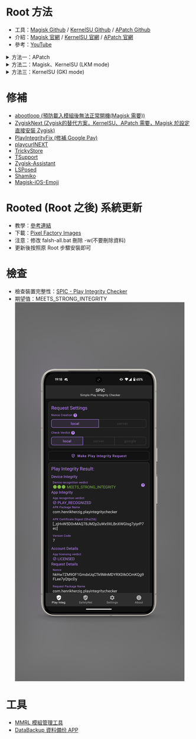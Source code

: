 # Root 方法
- 工具：[Magisk Github](https://github.com/topjohnwu/Magisk) / [KernelSU Github](https://github.com/tiann/KernelSU) / [APatch Github](https://github.com/bmax121/APatch)
- 介紹：[Magisk 官網](https://topjohnwu.github.io/Magisk) / [KernelSU 官網](https://kernelsu.org/) / [APatch 官網](https://apatch.dev)
- 參考：[YouTube](https://www.youtube.com/watch?v=uD6udMEMbPM)
<details>

<summary>方法一：APatch</summary>

## adb command -> 修補 boot.img

You can add text within a collapsed section. 

```powershell
adb reboot bootloader 

fastboot flashing unlock

#刷入修改後的 boot.img 檔案
fastboot flash boot .\apatch_patched_10763_0.10.7_rume.img

#重新啟動
fastboot reboot
```

</details>

<details>
  
<summary>方法二：Magisk、KernelSU (LKM mode)</summary>

## adb command -> 修補 init_boot.img

```powershell
adb reboot bootloader 

fastboot flashing unlock

#刷入修改後的 boot.img 檔案
fastboot flash init_boot .\magisk_patched-27000_WEZ9s.img

#重新啟動
fastboot reboot
```

</details>

<details>
  
  <summary>方法三：KernelSU (GKI mode)</summary>

  ## 手動修補 boot.img

  - 對於某些裝置來說，其 boot.img 格式並不是很常見，不屬於 lz4，gz 和未壓縮；最典型的就是 Pixel，它的 boot.img 格式是 lz4_legacy 壓縮，ramdisk 可能是 gz 也可能是 lz4_legacy 壓縮；此時如果您直接寫入 KernelSU 提供的 boot.img，手機可能無法開機。這時，您可以透過手動修補 boot.img 來完成。
  ### 準備
  - 取得手機的原廠 `boot.img`
  - 下載 KernelSU 提供的與您的裝置 KMI 一致的 [AnyKernel3 Zip](https://github.com/tiann/KernelSU/releases) 檔 [(可參閱使用自訂 Recovery 安裝)](https://kernelsu.org/zh_TW/guide/installation.html#install-with-custom-recovery)。
  - 解壓縮 AnyKernel3 Zip 檔，取得其中的 `Image` 檔，此檔案為具有 KernelSU 的核心。
    
  ### 在 Android 上使用 magiskboot
  
  - 在 Magisk 的 [Release](https://github.com/topjohnwu/Magisk/releases) 頁面 下載最新的 Magisk。
  - 將 `Magisk-*(version).apk` 重新命名為 `Magisk-*.zip` 並解壓縮。
  - 使用 Adb 將 magiskboot 推入至手機：
  ```shell
    adb push Magisk_*/lib/arm64-v8a/libmagiskboot.so /data/local/tmp/magiskboot
  ```
  - 使用 Adb 將原廠 boot.img 和 AnyKernel3 中的 Image 推入至手機。
  ```shell
  adb push boot.img /data/local/tmp/boot.img
  adb push Image /data/local/tmp/Image
  ```
  - adb shell 進入 /data/local/tmp/ 目錄，然後賦予先前推入的檔案可執行權限
  ```shell
  chmod +x magiskboot
  ```
  - adb shell 進入 `/data/local/tmp/` 目錄，執行：
  ```shell
  adb shell
  
  cd /data/local/tmp/
  
  ./magiskboot unpack boot.img
  ```
  - 此時會將 boot.img 解除封裝，得到一個名為 kernel 的檔案，這個檔案是您的原廠核心。
  - 使用 Image 取代 kernel：
  ```shell
  mv -f Image kernel
  ```
  - 執行
  ```shell
  ./magiskboot repack boot.img
  exit
  ```
  - 重新封裝映像，此時您會得到一個 `new-boot.img` 檔案，透過 Fastboot 將這個檔案寫入至裝置即可。
  ```shell
  adb pull /data/local/tmp/new-boot.img ./new-boot.img
  adb reboot bootloader
  
  #刷入修改後的 boot.img 檔案
  fastboot flash boot new-boot.img
  
  #重新啟動
  fastboot reboot
  ```  
</details>
    
# 修補
- [abootloop (預防載入模組後無法正常開機(Magisk 需要))](https://github.com/Magisk-Modules-Alt-Repo/abootloop)
- [ZygiskNext (Zygisk的替代方案，KernelSU、APatch 需要，Magisk 於設定直接安裝 Zygisk)](https://github.com/Dr-TSNG/ZygiskNext)
- [PlayIntegrityFix (修補 Google Pay)](https://github.com/chiteroman/PlayIntegrityFix)
- [playcurlNEXT](https://github.com/daboynb/playcurlNEXT)
- [TrickyStore](https://github.com/5ec1cff/TrickyStore)
- [TSupport](https://github.com/Citra-Standalone/TSupport-Advance)
- [Zygisk-Assistant](https://github.com/snake-4/Zygisk-Assistant)
- [LSPosed](https://github.com/JingMatrix/LSPosed)
- [Shamiko](https://github.com/LSPosed/LSPosed.github.io/releases)
- [Magisk-iOS-Emoji](https://github.com/Keinta15/Magisk-iOS-Emoji)

# Rooted (Root 之後) 系統更新
- 教學：[參考連結](https://imum.me/posts/googlepixel8pro%E4%B9%8Broot%E5%90%8E%E6%AF%8F%E6%9C%88%E7%B3%BB%E7%BB%9F%E6%9B%B4%E6%96%B0/)
- 下載：[Pixel Factory Images](https://developers.google.com/android/images#husky)
- 注意：修改 falsh-all.bat 刪除 -w(不要刪除資料)
- 更新後按照原 Root 步驟安裝即可

# 檢查
- 檢查裝置完整性：[SPIC - Play Integrity Checker](https://play.google.com/store/apps/details?id=com.henrikherzig.playintegritychecker&pcampaignid=web_share)
- 期望值：MEETS_STRONG_INTEGRITY
![圖片](https://github.com/XiaoYu0708/Pixel-8-Pro-Root/blob/main/1727954305455_100.PNG?raw=true)

# 工具
- [MMRL 模組管理工具](https://github.com/DerGoogler/MMRL)
- [DataBackup 資料備份 APP](https://github.com/XayahSuSuSu/Android-DataBackup)
